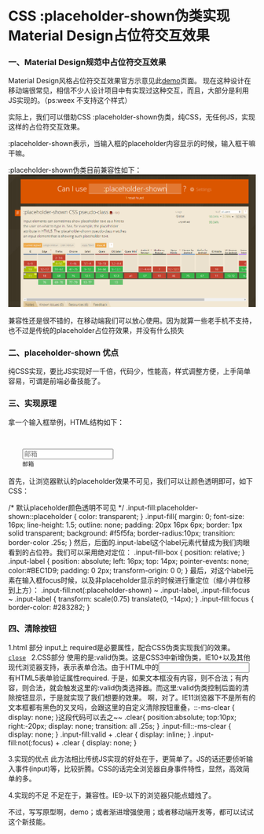 # CSS :placeholder-shown伪类实现Material Design占位符交互效果
### 一、Material Design规范中占位符交互效果
Material Design风格占位符交互效果官方示意见此[demo](https://material-components.github.io/material-components-web-catalog/#/component/text-field?type=filled)页面。
现在这种设计在移动端很常见，相信不少人设计项目中有实现过这种交互，而且，大部分是利用JS实现的。（ps:weex  不支持这个样式）

实际上，我们可以借助CSS :placeholder-shown伪类，纯CSS，无任何JS，实现这样的占位符交互效果。

:placeholder-shown表示，当输入框的placeholder内容显示的时候，输入框干嘛干嘛。

:placeholder-shown伪类目前兼容性如下：
![](./assets/images/pic1.png)

兼容性还是很不错的，在移动端我们可以放心使用。因为就算一些老手机不支持，也不过是传统的placeholder占位符效果，并没有什么损失
### 二、placeholder-shown  优点
纯CSS实现，要比JS实现好一千倍，代码少，性能高，样式调整方便，上手简单容易，可谓是前端必备技能了。

### 三、实现原理
拿一个输入框举例，HTML结构如下：
<code>
<div class="input-fill-box">
    <input class="input-fill" placeholder="邮箱">
    <label class="input-label">邮箱</label>
</div> 
</code>
首先，让浏览器默认的placeholder效果不可见，我们可以让颜色透明即可，如下CSS：

/* 默认placeholder颜色透明不可见 */
.input-fill:placeholder-shown::placeholder {
    color: transparent;
}
.input-fill{
  margin: 0;
  font-size: 16px;
  line-height: 1.5;
  outline: none;
  padding: 20px 16px 6px;
  border: 1px solid transparent;
   background: #f5f5fa;
  border-radius:10px;
  transition: border-color .25s;
}
然后，后面的.input-label这个label元素代替成为我们肉眼看到的占位符。我们可以采用绝对定位：
.input-fill-box {
    position: relative;
}
.input-label {
    position: absolute;
    left: 16px; top: 14px;
    pointer-events: none;
  color:#BEC1D9;
   padding: 0 2px;
    transform-origin: 0 0;
}
最后，对这个label元素在输入框focus时候，以及非placeholder显示的时候进行重定位（缩小并位移到上方）：
.input-fill:not(:placeholder-shown) ~ .input-label,
.input-fill:focus ~ .input-label {
    transform: scale(0.75) translate(0, -14px);
}
.input-fill:focus
{
    border-color: #283282;
}

### 四、清除按钮
1.html 部分
input上  required是必要属性，配合CSS伪类实现我们的效果。
<code>
 <a href="javascript:" class="clear">close</a>
 </code>
 2.CSS部分
使用的是:valid伪类。这是CSS3中新增伪类，IE10+以及其他现代浏览器支持，表示表单合法。由于HTML中的<input>有HTML5表单验证属性required. 于是，如果文本框没有内容，则不合法；有内容，则合法，就会触发这里的:valid伪类选择器。而这里:valid伪类控制后面的清除按钮显示，于是就实现了我们想要的效果。
啊，对了。IE11浏览器下不是所有的文本框都有黑色的叉叉吗，会跟这里的自定义清除按钮重叠，::-ms-clear { display: none; }这段代码可以去之~~
 .clear{
  position:absolute;
  top:10px;
  right:-20px;
   display: none;
    transition: all .25s;
}
.input-fill::-ms-clear { display: none; }
.input-fill:valid + .clear { display: inline; }
.input-fill:not(:focus) + .clear { display: none; }

3.实现的优点
此方法相比传统JS实现的好处在于，更简单了。JS的话还要侦听输入事件(input)等，比较折腾。CSS的话完全浏览器自身事件特性，显然，高效简单的多。

4.实现的不足
不足在于，兼容性。IE9-以下的浏览器只能点蜡烛了。

不过，写写原型啊，demo；或者渐进增强使用；或者移动端开发等，都可以试试这个新技能。
